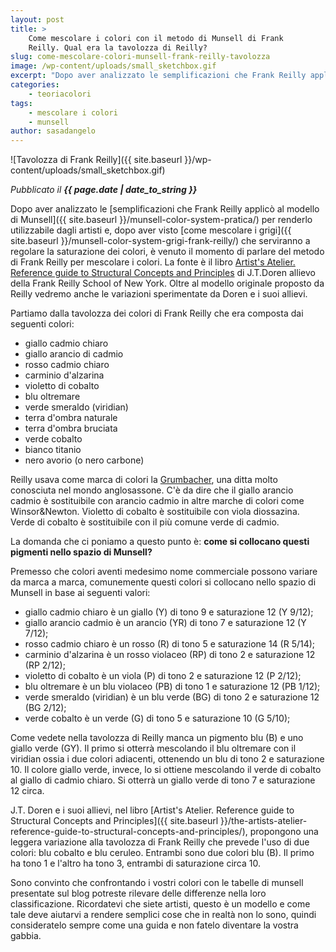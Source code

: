 ```yaml
---
layout: post
title: >
    Come mescolare i colori con il metodo di Munsell di Frank
    Reilly. Qual era la tavolozza di Reilly?
slug: come-mescolare-colori-munsell-frank-reilly-tavolozza
image: /wp-content/uploads/small_sketchbox.gif
excerpt: "Dopo aver analizzato le semplificazioni che Frank Reilly applicò al modello di Munsell per renderlo utilizzabile dagli artisti e, dopo aver visto come"
categories:
    - teoriacolori
tags:
    - mescolare i colori
    - munsell
author: sasadangelo
---
```


![Tavolozza di Frank Reilly]({{ site.baseurl }}/wp-content/uploads/small_sketchbox.gif)

_Pubblicato il **{{ page.date | date_to_string }}**_

Dopo aver analizzato le [semplificazioni che Frank Reilly applicò al modello di Munsell]({{ site.baseurl }}/munsell-color-system-pratica/) per renderlo utilizzabile dagli artisti e, dopo aver visto [come mescolare i grigi]({{ site.baseurl }}/munsell-color-system-grigi-frank-reilly/) che serviranno a regolare la saturazione dei colori, è venuto il momento di parlare del metodo di Frank Reilly per mescolare i colori. La fonte è il libro [Artist's Atelier. Reference guide to Structural Concepts and Principles](https://www.amazon.com/Artists-Atelier-Reference-Structural-Principles/dp/1553690877) di J.T.Doren allievo della Frank Reilly School of New York. Oltre al modello originale proposto da Reilly vedremo anche le variazioni sperimentate da Doren e i suoi allievi.

Partiamo dalla tavolozza dei colori di Frank Reilly che era composta dai seguenti colori:

- giallo cadmio chiaro
- giallo arancio di cadmio
- rosso cadmio chiaro
- carminio d'alzarina
- violetto di cobalto
- blu oltremare
- verde smeraldo (viridian)
- terra d'ombra naturale
- terra d'ombra bruciata
- verde cobalto
- bianco titanio
- nero avorio (o nero carbone)

Reilly usava come marca di colori la [Grumbacher](http://www.grumbacherart.com/), una ditta molto conosciuta nel mondo anglosassone. C'è da dire che il giallo arancio cadmio è sostituibile con arancio cadmio in altre marche di colori come Winsor&Newton. Violetto di cobalto è sostituibile con viola diossazina. Verde di cobalto è sostituibile con il più comune verde di cadmio.

La domanda che ci poniamo a questo punto è: **come si collocano questi pigmenti nello spazio di Munsell?**

Premesso che colori aventi medesimo nome commerciale possono variare da marca a marca, comunemente questi colori si collocano nello spazio di Munsell in base ai seguenti valori:

- giallo cadmio chiaro è un giallo (Y) di tono 9 e saturazione 12 (Y 9/12);
- giallo arancio cadmio è un arancio (YR) di tono 7 e saturazione 12 (Y 7/12);
- rosso cadmio chiaro è un rosso (R) di tono 5 e saturazione 14 (R 5/14);
- carminio d'alzarina è un rosso violaceo (RP) di tono 2 e saturazione 12 (RP 2/12);
- violetto di cobalto è un viola (P) di tono 2 e saturazione 12 (P 2/12);
- blu oltremare è un blu violaceo (PB) di tono 1 e saturazione 12 (PB 1/12);
- verde smeraldo (viridian) è un blu verde (BG) di tono 2 e saturazione 12 (BG 2/12);
- verde cobalto è un verde (G) di tono 5 e saturazione 10 (G 5/10);

Come vedete nella tavolozza di Reilly manca un pigmento blu (B) e uno giallo verde (GY). Il primo si otterrà mescolando il blu oltremare con il viridian ossia i due colori adiacenti, ottenendo un blu di tono 2 e saturazione 10. Il colore giallo verde, invece, lo si ottiene mescolando il verde di cobalto al giallo di cadmio chiaro. Si otterrà un giallo verde di tono 7 e saturazione 12 circa.

J.T. Doren e i suoi allievi, nel libro [Artist's Atelier. Reference guide to Structural Concepts and Principles]({{ site.baseurl }}/the-artists-atelier-reference-guide-to-structural-concepts-and-principles/), propongono una leggera variazione alla tavolozza di Frank Reilly che prevede l'uso di due colori: blu cobalto e blu ceruleo. Entrambi sono due colori blu (B). Il primo ha tono 1 e l'altro ha tono 3, entrambi di saturazione circa 10.

Sono convinto che confrontando i vostri colori con le tabelle di munsell presentate sul blog potreste rilevare delle differenze nella loro classificazione. Ricordatevi che siete artisti, questo è un modello e come tale deve aiutarvi a rendere semplici cose che in realtà non lo sono, quindi consideratelo sempre come una guida e non fatelo diventare la vostra gabbia.
